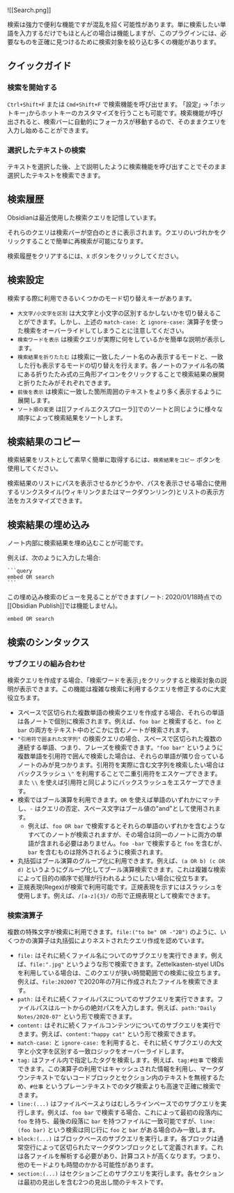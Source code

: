 ![[Search.png]]

検索は強力で便利な機能ですが混乱を招く可能性があります。単に検索したい単語を入力するだけでもほとんどの場合は機能しますが、このプラグインには、必要なものを正確に見つけるために検索対象を絞り込む多くの機能があります。

## クイックガイド

### 検索を開始する

`Ctrl+Shift+F` または `Cmd+Shift+F` で検索機能を呼び出せます。 ｢設定｣ → ｢ホットキー｣からホットキーのカスタマイズを行うことも可能です。検索機能が呼び出されると、検索バーに自動的にフォーカスが移動するので、そのままクエリを入力し始めることができます。

### 選択したテキストの検索

テキストを選択した後、上で説明したように検索機能を呼び出すことでそのまま選択したテキストを検索できます。
## 検索履歴

Obsidianは最近使用した検索クエリを記憶しています。

それらのクエリは検索バーが空白のときに表示されます。クエリのいづれかをクリックすることで簡単に再検索が可能になります。

検索履歴をクリアするには、`X` ボタンをクリックしてください。
## 検索設定

検索する際に利用できるいくつかのモード切り替えキーがあります。

- `大文字/小文字を区別` は大文字と小文字の区別するかしないかを切り替えることができます。しかし、上述の `match-case:` と `ignore-case:` 演算子を使った検索をオーバーライドしてしまうことに注意してください。
- `検索ワードを表示` は検索クエリが実際に何をしているかを簡単な説明が表示します。
- `検索結果を折りたたむ` は検索に一致したノート名のみ表示するモードと、一致した行も表示するモードの切り替えを行えます。各ノートのファイル名の隣にある折りたたみ式の三角形アイコンをクリックすることで検索結果の展開と折りたたみがそれぞれできます。
- `前後を表示` は検索に一致した箇所周囲のテキストをより多く表示するように展開します。
- `ソート順の変更` は[[ファイルエクスプローラ]]でのソートと同じように様々な順序によって検索結果をソートします。
## 検索結果のコピー

検索結果をリストとして素早く簡単に取得するには、`検索結果をコピー` ボタンを使用してください。

検索結果のリストにパスを表示させるかどうかや、パスを表示させる場合に使用するリンクスタイル(ウィキリンクまたはマークダウンリンク)とリストの表示方法をカスタマイズできます。

## 検索結果の埋め込み

ノート内部に検索結果を埋め込むことが可能です。

例えば、次のように入力した場合:

<pre><code>```query
embed OR search
```</code></pre>

この埋め込み検索のビューを見ることができます(ノート: 2020/01/18時点での[[Obsidian Publish]]では機能しません)。

```query
embed OR search
```

## 検索のシンタックス

### サブクエリの組み合わせ

検索クエリを作成する場合、｢検索ワードを表示｣をクリックすると検索対象の説明が表示できます。この機能は複雑な検索に利用するクエリを修正するのに大変役立ちます。

- スペースで区切られた複数単語の検索クエリを作成する場合、それらの単語は各ノートで個別に検索されます。例えば、`foo bar` と検索すると、`foo` と `bar` の両方をテキスト中のどこかに含むノートが検索されます。
- `"引用符で囲まれた文字列"` の検索クエリの場合、スペースで区切られた複数の連続する単語、つまり、フレーズを検索できます。`"foo bar"` というように複数単語を引用符で囲んで検索した場合は、それらの単語が隣り合っているノートのみが見つかります。引用符を実際に含む文字列を検索したい場合はバックスラッシュ `\"` を利用することで二重引用符をエスケープできます。また `\\` を使えば引用符と同じようにバックスラッシュをエスケープできます。
- 検索ではブール演算を利用できます。`OR` を使えば単語のいずれかにマッチし、`-` はクエリの否定、スペース文字はブール値の"and"として使用されます。
	- 例えば、`foo OR bar` で検索するとそれらの単語のいずれかを含むようなすべてのノートが検索されますが、その場合は同一のノートに両方の単語が含まれる必要はありません。`foo -bar` で検索すると `foo` を含むが、`bar` を含むものは除外されるように検索されます。
- 丸括弧はブール演算のグループ化に利用できます。例えば、`(a OR b) (c OR d)` というようにグループ化してブール演算検索できます。これは複雑な検索によって目的の順序で処理が行われるようにしたい場合に役立ちます。
- 正規表現(Regex)が検索で利用可能です。正規表現を示すにはスラッシュを使用します。例えば、`/[a-z]{3}/` の形で正規表現として検索できます。

### 検索演算子

複数の特殊文字が検索に利用できます。`file:("to be" OR -"2B")` のように、いくつかの演算子は丸括弧によりネストされたクエリ作成を認めています。

-  `file:` はそれに続くファイル名についてのサブクエリを実行できます。例えば、`file:".jpg"` というような形で検索できます。Zettelkasten-styel UIDsを利用している場合は、このクエリが狭い時間範囲での検索に役立ちます。例えば、`file:202007` で2020年の7月に作成されたファイルを検索できます。
-  `path:` はそれに続くファイルパスについてのサブクエリを実行できます。ファイルパスはルートからの絶対パスを入力します。例えば、`path:"Daily Notes/2020-07"` という形で検索できます。
- `content:` はそれに続くファイルコンテンツについてのサブクエリを実行できます。例えば、`content:"happy cat"` という形で検索できます。
-  `match-case:` と `ignore-case:` を利用すると、それに続くサブクエリの大文字と小文字を区別する一致ロジックをオーバーライドします。
- `tag:` はファイル内で指定したタグを検索します。例えば、`tag:#仕事` で検索できます。この演算子の利用ではキャッシュされた情報を利用し、マークダウンテキストでないコードブロックとセクション内のテキストを無視するため、`#仕事` というプレーンテキストでのタグ検索よりも高速で正確に検索できます。
- `line:(...)` はファイルベースよりはむしろラインベースでのサブクエリを実行します。例えば、`foo bar` で検索する場合、これによって最初の段落内に `foo` を持ち、最後の段落に `bar` を持つファイルに一致可能ですが、`line:(foo bar)` という検索は同じ行に `foo` と `bar` がある場合のみ一致します。
- `block:(...)` はブロックベースのサブクエリを実行します。各ブロックは通常空行によって区切られたマークダウンブロックとして定義されます。これは各ファイルを解析する必要があり、計算コストが高くなります。つまり、他のモードよりも時間のかかる可能性があります。
- `section:(...)` はセクションごとのサブクエリを実行します。各セクションは最初の見出しを含む2つの見出し間のテキストです。
